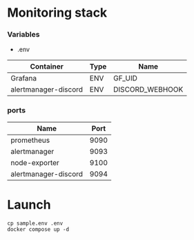 # Monitoring stack

### Variables

- .env

| Container            | Type | Name            |
|----------------------|------|-----------------|
| Grafana              | ENV  | GF_UID          |
| alertmanager-discord | ENV  | DISCORD_WEBHOOK |

### ports

| Name                 | Port |
|----------------------|------|
| prometheus           | 9090 |
| alertmanager         | 9093 |
| node-exporter        | 9100 |
| alertmanager-discord | 9094 |


# Launch

```
cp sample.env .env
docker compose up -d
```
